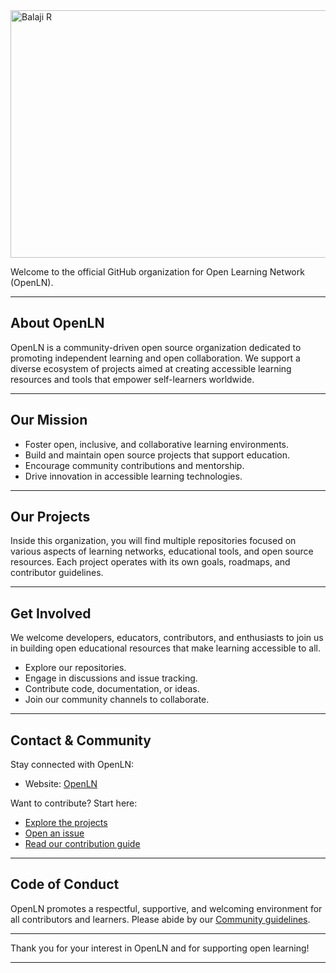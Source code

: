 <img width="1584" height="396" alt="Balaji R" src="https://github.com/user-attachments/assets/7820bfec-ae8a-4f9a-9f4d-1aee4e2047db" />


Welcome to the official GitHub organization for Open Learning Network (OpenLN).

***

## About OpenLN

OpenLN is a community-driven open source organization dedicated to promoting independent learning and open collaboration. We support a diverse ecosystem of projects aimed at creating accessible learning resources and tools that empower self-learners worldwide.

***

## Our Mission

- Foster open, inclusive, and collaborative learning environments.
- Build and maintain open source projects that support education.
- Encourage community contributions and mentorship.
- Drive innovation in accessible learning technologies.

***

## Our Projects

Inside this organization, you will find multiple repositories focused on various aspects of learning networks, educational tools, and open source resources. Each project operates with its own goals, roadmaps, and contributor guidelines.

***

## Get Involved

We welcome developers, educators, contributors, and enthusiasts to join us in building open educational resources that make learning accessible to all.

- Explore our repositories.
- Engage in discussions and issue tracking.
- Contribute code, documentation, or ideas.
- Join our community channels to collaborate.

***

## Contact & Community

Stay connected with OpenLN:

- Website: [OpenLN](https://openln.pages.dev)
  
Want to contribute? Start here:
- [Explore the projects](https://github.com/orgs/Open-ln/repositories)
- [Open an issue](https://github.com/Open-ln/openln-engine/issues)
- [Read our contribution guide](https://github.com/Open-ln/openln-docs)

***

## Code of Conduct

OpenLN promotes a respectful, supportive, and welcoming environment for all contributors and learners. Please abide by our [Community guidelines](https://github.com/Open-ln/openln-community).

***

Thank you for your interest in OpenLN and for supporting open learning!

***
